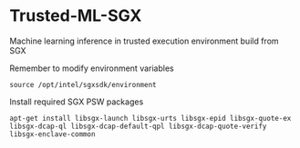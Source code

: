 # Trusted-ML-SGX
Machine learning inference in trusted execution environment build from SGX

Remember to modify environment variables 
```
source /opt/intel/sgxsdk/environment
```

Install required SGX PSW packages 
```
apt-get install libsgx-launch libsgx-urts libsgx-epid libsgx-quote-ex libsgx-dcap-ql libsgx-dcap-default-qpl libsgx-dcap-quote-verify libsgx-enclave-common
```
